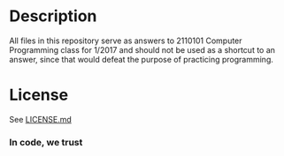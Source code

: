 # Description
All files in this repository serve as answers to 2110101 Computer Programming class for 1/2017 and should not be used as a shortcut to an answer, since that would defeat the purpose of practicing programming.

# License
See [LICENSE.md](LICENSE.md)

### In code, we trust
